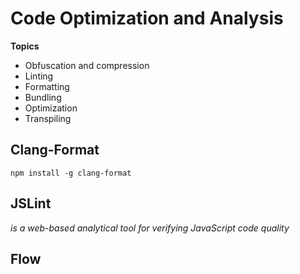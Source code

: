 # Code Optimization and Analysis

**Topics**

- Obfuscation and compression
- Linting
- Formatting
- Bundling
- Optimization
- Transpiling









## Clang-Format



`npm install -g clang-format`



## JSLint

*is a web-based analytical tool for verifying JavaScript code quality*



## Flow



